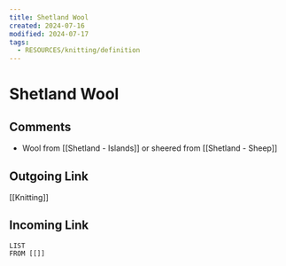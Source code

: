 ```yaml
---
title: Shetland Wool
created: 2024-07-16
modified: 2024-07-17
tags:
  - RESOURCES/knitting/definition
---
```

# Shetland Wool
## Comments
- Wool from [[Shetland - Islands]] or sheered from [[Shetland - Sheep]]
## Outgoing Link
[[Knitting]]
## Incoming Link
```dataview
LIST
FROM [[]]
```
